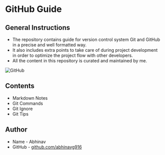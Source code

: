 # GitHub Guide
## General Instructions
* The repository contains guide for version control system Git and GitHub in a precise and well formatted way. 
* It also includes extra points to take care of during project development in order to optimize the project flow with other developers.
* All the content in this repository is curated and maintained by me.

![GitHub](https://i2.wp.com/supportdriven.com/wp-content/uploads/2017/10/github-logo.png?ssl=1)

## Contents
* Markdown Notes
* Git Commands
* Git Ignore
* Git Tips

## Author
* Name - Abhinav
* GitHub - [github.com/abhinavg916](https://github.com/abhinavg916)

